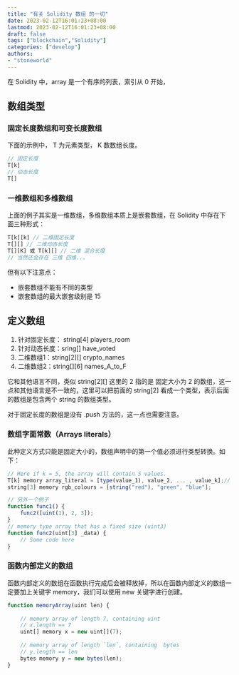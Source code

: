 ```yaml
---
title: "有关 Solidity 数组 的一切"
date: 2023-02-12T16:01:23+08:00
lastmod: 2023-02-12T16:01:23+08:00
draft: false
tags: ["blockchain","Solidity"]
categories: ["develop"]
authors: 
- "stoneworld"
---
```


在 Solidity 中，array 是一个有序的列表，索引从 0 开始，


## 数组类型

### 固定长度数组和可变长度数组

下面的示例中， T 为元素类型， K 数数组长度。

```js
// 固定长度
T[k]
// 动态长度
T[]
```

### 一维数组和多维数组

上面的例子其实是一维数组，多维数组本质上是嵌套数组，在 Solidity 中存在下面三种形式：

```js
T[k][k] // 二维固定长度
T[][] // 二维动态长度
T[][K] 或 T[k][] // 二维 混合长度
// 当然还会存在 三维 四维...
```

但有以下注意点：

* 嵌套数组不能有不同的类型
* 嵌套数组的最大嵌套级别是 15

## 定义数组

1. 针对固定长度： string[4] players_room
2. 针对动态长度：sring[] have_voted
3. 二维数组1：string[2]\[] crypto_names
4. 二维数组2：string[]\[6] names_A_to_F

它和其他语言不同，类似 string[2]\[] 这里的 2 指的是 固定大小为 2 的数组，这一点和其他语言是不一致的，这里可以把前面的 string[2] 看成一个类型，表示后面的数组是包含两个 string 的数组类型。

对于固定长度的数组是没有 .push 方法的，这一点也需要注意。

### 数组字面常数（**Arrays literals**）

此种定义方式只能是固定大小的，数组声明中的第一个值必须进行类型转换。如下：

```js
// Here if k = 5, the array will contain 5 values.  
T[k] memory array_literal = [type(value_1), value_2, ... , value_k];// example  
string[3] memory rgb_colours = [string("red"), "green", "blue"];

// 另外一个例子
function func1() {  
    func2([uint(1), 2, 3]);
}
// memory type array that has a fixed size (uint3)  
function func2(uint[3] _data) {  
    // Some code here
}
```

### 函数内部定义的数组

函数内部定义的数组在函数执行完成后会被释放掉，所以在函数内部定义的数组一定要加上关键字 memory，我们可以使用 new 关键字进行创建。

```js
function memoryArray(uint len) {  
      
    // memory array of length 7, containing uint  
    // x.length == 7  
    uint[] memory x = new uint[](7);  
      
    // memory array of length `len`, containing  bytes  
    // y.length == len  
    bytes memory y = new bytes(len);
}
```
